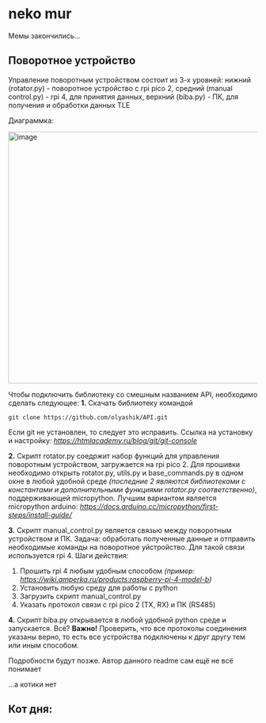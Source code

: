 # neko mur

Мемы закончились...

## Поворотное устройство

Управление поворотным устройством состоит из 3-х уровней: нижний (rotator.py) - поворотное устройство с rpi pico 2, средний (manual control.py) - rpi 4, для принятия данных, верхний (biba.py) - ПК, для получения и обработки данных TLE

Диаграммка: 

<img width="692" height="508" alt="image" src="https://github.com/user-attachments/assets/9cfb959e-4a2d-4837-9d72-527a7f03fec0" />


Чтобы подключить библиотеку со смешным названием API, необходимо сделать следующее:
**1.** Скачать библиотеку командой 
```
git clone https://github.com/olyashik/API.git
```
Если git не установлен, то следует это исправить. Ссылка на установку и настройку: *https://htmlacademy.ru/blog/git/git-console*

**2.** Скрипт rotator.py соедржит набор функций для управления поворотным устройством, загружается на rpi pico 2. Для прошивки необходимо открыть rotator.py, utils.py и base_commands.py в одном окне в любой удобной среде *(последние 2 являются библиотеками с константами и дополнительными функциями rotator.py соответственно)*, поддерживающей micropython. Лучшим вариантом является micropython arduino: *https://docs.arduino.cc/micropython/first-steps/install-guide/*

**3.** Скрипт manual_control.py является связью между поворотным устройством и ПК. Задача: обработать полученные данные и отправить необходимые команды на поворотное уйстройство. 
Для такой связи используется rpi 4.
Шаги действия:
1. Прошить rpi 4 любым удобным способом *(пример: https://wiki.amperka.ru/products:raspberry-pi-4-model-b)*
2. Установить любую среду для работы с python
3. Загрузить скрипт manual_control.py
4. Указать протокол связи с rpi pico 2 (TX, RX) и ПК (RS485)

**4.** Скрипт biba.py открывается в любой удобной python среде и запускается. Всё?
**Важно!** Проверить, что все протоколы соединения указаны верно, то есть все устройства подключены к друг другу тем или иным способом.

Подробности будут позже. Автор данного readme сам ещё не всё понимает


...а котики нет

## Кот дня: 





